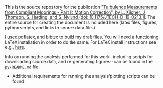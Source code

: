 This is the source repository for the publication ["Turbulence Measurements from Compliant Moorings - Part II: Motion Correction", by L. Kilcher, J. Thomson, S. Harding, and S. Nylund (doi: 10.1175/JTECH-D-16-0213.1)](http://dx.doi.org/10.1175/JTECH-D-16-0213.1). The entire source for creating the document is included here (latex files, figures, python scripts, and links to source data files).

I used pdflatex, and bibtex to build my draft files. You will need a functioning [LaTeX](http://www.latex-project.org/) installation in order to do the same. For LaTeX install instructions see e.g., [here](http://en.wikibooks.org/wiki/LaTeX/Installation).

Info on running the analysis performed for this work--including scripts for downloading source data, and re-generating figures--can be found in the [`py/README.md`](py/README.md) file.


- Additional requirements for running the analysis/plotting scripts can be found
